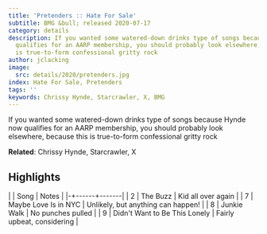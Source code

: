 ```yaml
---
title: 'Pretenders :: Hate For Sale'
subtitle: BMG &bull; released 2020-07-17
category: details
description: If you wanted some watered-down drinks type of songs because Hynde now
  qualifies for an AARP membership, you should probably look elsewhere, because this
  is true-to-form confessional gritty rock
author: jclacking
image:
  src: details/2020/pretenders.jpg
index: Hate For Sale, Pretenders
tags: ''
keywords: Chrissy Hynde, Starcrawler, X, BMG
---
```

If you wanted some watered-down drinks type of songs because Hynde now qualifies for an AARP membership, you should probably look elsewhere, because this is true-to-form confessional gritty rock<!--more-->

**Related**: Chrissy Hynde, Starcrawler, X

## Highlights

| | Song | Notes |
|-+------+-------|
| 2 | The Buzz | Kid all over again |
| 7 | Maybe Love Is in NYC | Unlikely, but anything can happen! |
| 8 | Junkie Walk | No punches pulled |
| 9 | Didn't Want to Be This Lonely | Fairly upbeat, considering |

